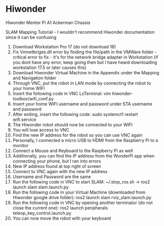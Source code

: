 # Hiwonder
Hiwonder Mentor Pi A1 Ackerman Chassis


SLAM Mapping Tutorial - I wouldn't recommend Hiwonder documentation since it can be confusing

1. Download Workstation Pro 17 (do not download 16)
2. Fix Vmnetbriges.dll error by finding the file/path in the VMWare folder - critical error to fix - it's for the network bridge adapter in Workstation (if you dont have any error, keep going then but I have heard downloading workstation 17.5 or later causes this)
3. Download Hiwonder Virtual Machine in the Appendix under the Mapping and Navigation folder
4. Through VNC, put the robot in LAN mode by connecting the robot to your home WIFI
5. Insert the following code in VNC LxTerminal: vim hiwonder-toolbox/wifi_conf.py
6. Insert your home WIFI username and password under STA username and password
7. After exiting, insert the following code: sudo systemct1 restart wifi.service
8. The Hiwonder robot should now be connected to your WIFI
9. You will lose access to VNC
10. Find the new IP address for the robot so you can use VNC again
11. Personally, I connected a micro USB to HDMI from the Raspberry Pi to a monitor
12. Connect a Mouse and Keyboard to the Raspberry Pi as well
13. Additionally, you can find the IP address from the WonderPi app when connecting your phone, but I ran into errors
14. New IP address found at top right of screen
15. Connect to VNC again with the new IP address
16. Username and Password are the same
17. Run the following code in VNC to start SLAM: ~/.stop_ros.sh -> ros2 launch slam slam.launch.py
18. Run the following code in your Virtual Machine (downloaded from Hiwonder google drive folder): ros2 launch slam rviz_slam.launch.py
19. Run the following code in VNC by opening another terminator (do not close the current one): ros2 launch peripherals teleop_key_control.launch.py
20. You can now move the robot with your keyboard

